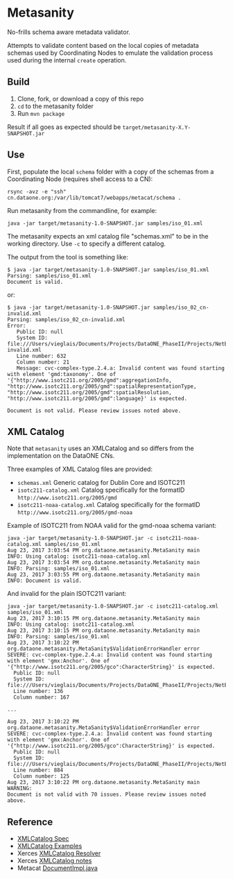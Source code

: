 # Metasanity

No-frills schema aware metadata validator.

Attempts to validate content based on the local copies of metadata schemas 
used by Coordinating Nodes to emulate the validation process used during
the internal `create` operation.

## Build

1. Clone, fork, or download a copy of this repo
2. `cd` to the metasanity folder
3. Run `mvn package`

Result if all goes as expected should be `target/metasanity-X.Y-SNAPSHOT.jar`

## Use

First, populate the local `schema` folder with a copy of the schemas from a 
Coordinating Node (requires shell access to a CN):

```
rsync -avz -e "ssh" cn.dataone.org:/var/lib/tomcat7/webapps/metacat/schema .
```

Run metasanity from the commandline, for example:

```
java -jar target/metasanity-1.0-SNAPSHOT.jar samples/iso_01.xml
```

The metasanity expects an xml catalog file "schemas.xml" to be in the
working directory. Use `-c` to specify a different catalog.

The output from the tool is something like:

```
$ java -jar target/metasanity-1.0-SNAPSHOT.jar samples/iso_01.xml
Parsing: samples/iso_01.xml
Document is valid.
```
or:

```
$ java -jar target/metasanity-1.0-SNAPSHOT.jar samples/iso_02_cn-invalid.xml
Parsing: samples/iso_02_cn-invalid.xml
Error:
   Public ID: null
   System ID: file:///Users/vieglais/Documents/Projects/DataONE_PhaseII/Projects/NetBeans/metasanity/samples/iso_02_cn-invalid.xml
   Line number: 632
   Column number: 21
   Message: cvc-complex-type.2.4.a: Invalid content was found starting with element 'gmd:taxonomy'. One of '{"http://www.isotc211.org/2005/gmd":aggregationInfo, "http://www.isotc211.org/2005/gmd":spatialRepresentationType, "http://www.isotc211.org/2005/gmd":spatialResolution, "http://www.isotc211.org/2005/gmd":language}' is expected.

Document is not valid. Please review issues noted above.
```

## XML Catalog

Note that `metasanity` uses an XMLCatalog and so differs from the implementation on the DataONE CNs. 

Three examples of XML Catalog files are provided:

* `schemas.xml` Generic catalog for Dublin Core and ISOTC211
* `isotc211-catalog.xml` Catalog specifically for the formatID `http://www.isotc211.org/2005/gmd`
* `isotc211-noaa-catalog.xml` Catalog specifically for the formatID `http://www.isotc211.org/2005/gmd-noaa`

Example of ISOTC211 from NOAA valid for the gmd-noaa schema variant:

```
java -jar target/metasanity-1.0-SNAPSHOT.jar -c isotc211-noaa-catalog.xml samples/iso_01.xml
Aug 23, 2017 3:03:54 PM org.dataone.metasanity.MetaSanity main
INFO: Using catalog: isotc211-noaa-catalog.xml
Aug 23, 2017 3:03:54 PM org.dataone.metasanity.MetaSanity main
INFO: Parsing: samples/iso_01.xml
Aug 23, 2017 3:03:55 PM org.dataone.metasanity.MetaSanity main
INFO: Document is valid.
```

And invalid for the plain ISOTC211 variant:

```
java -jar target/metasanity-1.0-SNAPSHOT.jar -c isotc211-catalog.xml samples/iso_01.xml
Aug 23, 2017 3:10:15 PM org.dataone.metasanity.MetaSanity main
INFO: Using catalog: isotc211-catalog.xml
Aug 23, 2017 3:10:15 PM org.dataone.metasanity.MetaSanity main
INFO: Parsing: samples/iso_01.xml
Aug 23, 2017 3:10:22 PM org.dataone.metasanity.MetaSanity$ValidationErrorHandler error
SEVERE: cvc-complex-type.2.4.a: Invalid content was found starting with element 'gmx:Anchor'. One of '{"http://www.isotc211.org/2005/gco":CharacterString}' is expected.
  Public ID: null
  System ID: file:///Users/vieglais/Documents/Projects/DataONE_PhaseII/Projects/NetBeans/metasanity/samples/iso_01.xml
  Line number: 136
  Column number: 167

...

Aug 23, 2017 3:10:22 PM org.dataone.metasanity.MetaSanity$ValidationErrorHandler error
SEVERE: cvc-complex-type.2.4.a: Invalid content was found starting with element 'gmx:Anchor'. One of '{"http://www.isotc211.org/2005/gco":CharacterString}' is expected.
  Public ID: null
  System ID: file:///Users/vieglais/Documents/Projects/DataONE_PhaseII/Projects/NetBeans/metasanity/samples/iso_01.xml
  Line number: 884
  Column number: 125
Aug 23, 2017 3:10:22 PM org.dataone.metasanity.MetaSanity main
WARNING:
Document is not valid with 70 issues. Please review issues noted above.
```


## Reference

* [XMLCatalog Spec](https://www.oasis-open.org/committees/download.php/14809/xml-catalogs.html)
* [XMLCatalog Examples](http://www.sagehill.net/docbookxsl/WriteCatalog.html)
* Xerces [XMLCatalog Resolver](https://xerces.apache.org/xerces2-j/javadocs/xerces2/org/apache/xerces/util/XMLCatalogResolver.html)
* Xerces [XMLCatalog notes](http://xerces.apache.org/xerces2-j/faq-xcatalogs.html)
* Metacat [DocumentImpl.java](https://code.ecoinformatics.org/code/metacat/trunk/src/edu/ucsb/nceas/metacat/DocumentImpl.java)

